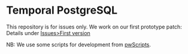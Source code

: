 # Temporal PostgreSQL

This repository is for issues only. 
We work on our first prototype patch: Details under [Issues>First version](https://github.com/Piiit/tpg/issues?q=is%3Aopen+is%3Aissue+milestone%3A%22First+version%22)

NB: We use some scripts for development from [pwScripts](https://github.com/Piiit/pwScripts).
